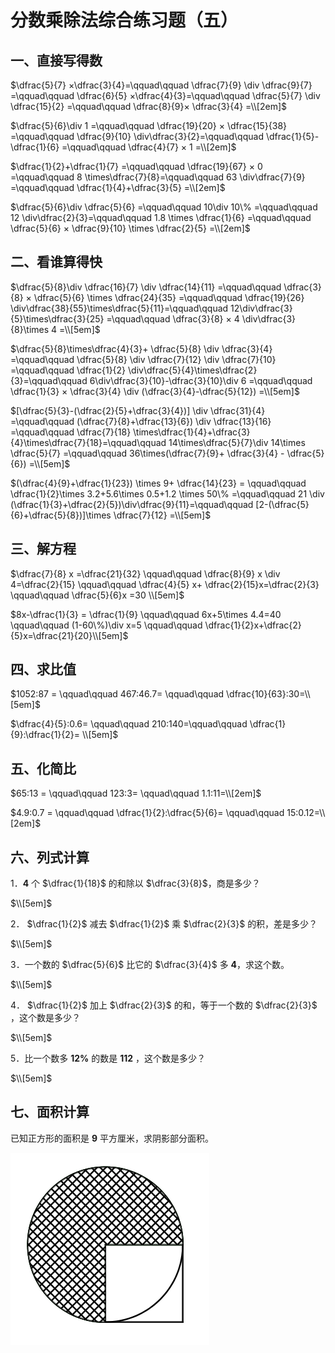 # 分数乘除法综合练习题（五）

## 一、直接写得数

$\dfrac{5}{7} ×\dfrac{3}{4}=\qquad\qquad \dfrac{7}{9} \div \dfrac{9}{7} =\qquad\qquad \dfrac{6}{5} ×\dfrac{4}{3}=\qquad\qquad \dfrac{5}{7} \div \dfrac{15}{2} =\qquad\qquad \dfrac{8}{9}× \dfrac{3}{4} =\\[2em]$

$\dfrac{5}{6}\div 1 =\qquad\qquad \dfrac{19}{20} × \dfrac{15}{38} =\qquad\qquad \dfrac{9}{10} \div\dfrac{3}{2}=\qquad\qquad \dfrac{1}{5}-\dfrac{1}{6} =\qquad\qquad \dfrac{4}{7} × 1 =\\[2em]$

$\dfrac{1}{2}+\dfrac{1}{7} =\qquad\qquad \dfrac{19}{67} × 0 =\qquad\qquad 8 \times\dfrac{7}{8}=\qquad\qquad 63 \div\dfrac{7}{9} =\qquad\qquad \dfrac{1}{4}+\dfrac{3}{5} =\\[2em]$

$\dfrac{5}{6}\div \dfrac{5}{6} =\qquad\qquad 10\div 10\% =\qquad\qquad 12 \div\dfrac{2}{3}=\qquad\qquad 1.8 \times \dfrac{1}{6} =\qquad\qquad \dfrac{5}{6} × \dfrac{9}{10} \times \dfrac{2}{5} =\\[2em]$

## 二、看谁算得快

$\dfrac{5}{8}\div \dfrac{16}{7} \div \dfrac{14}{11}  =\qquad\qquad \dfrac{3}{8} × \dfrac{5}{6} \times \dfrac{24}{35} =\qquad\qquad \dfrac{19}{26} \div\dfrac{38}{55}\times\dfrac{5}{11}=\qquad\qquad 12\div\dfrac{3}{5}\times\dfrac{3}{25} =\qquad\qquad \dfrac{3}{8} × 4 \div\dfrac{3}{8}\times 4 =\\[5em]$

$\dfrac{5}{8}\times\dfrac{4}{3}+ \dfrac{5}{8} \div \dfrac{3}{4}  =\qquad\qquad \dfrac{5}{8} \div \dfrac{7}{12} \div \dfrac{7}{10} =\qquad\qquad \dfrac{1}{2} \div\dfrac{5}{4}\times\dfrac{2}{3}=\qquad\qquad 6\div\dfrac{3}{10}-\dfrac{3}{10}\div 6 =\qquad\qquad \dfrac{1}{3} × \dfrac{3}{4} \div (\dfrac{3}{4}-\dfrac{5}{12}) =\\[5em]$

$[\dfrac{5}{3}-(\dfrac{2}{5}+\dfrac{3}{4})] \div \dfrac{31}{4} =\qquad\qquad (\dfrac{7}{8}+\dfrac{13}{6}) \div \dfrac{13}{16} =\qquad\qquad \dfrac{7}{18} \times\dfrac{1}{4}+\dfrac{3}{4}\times\dfrac{7}{18}=\qquad\qquad 14\times\dfrac{5}{7}\div 14\times \dfrac{5}{7} =\qquad\qquad 36\times(\dfrac{7}{9}+ \dfrac{3}{4} - \dfrac{5}{6}) =\\[5em]$

$(\dfrac{4}{9}+\dfrac{1}{23}) \times 9+ \dfrac{14}{23} = \qquad\qquad \dfrac{1}{2}\times 3.2+5.6\times 0.5+1.2 \times 50\% =\qquad\qquad 21 \div (\dfrac{1}{3}+\dfrac{2}{5})\div\dfrac{9}{11}=\qquad\qquad [2-(\dfrac{5}{6}+\dfrac{5}{8})]\times \dfrac{7}{12} =\\[5em]$

## 三、解方程

$\dfrac{7}{8} x =\dfrac{21}{32} \qquad\qquad \dfrac{8}{9} x \div 4=\dfrac{2}{15} \qquad\qquad \dfrac{4}{5} x+ \dfrac{2}{15}x=\dfrac{2}{3} \qquad\qquad \dfrac{5}{6}x  =30 \\[5em]$

$8x-\dfrac{1}{3} = \dfrac{1}{9} \qquad\qquad  6x+5\times 4.4=40 \qquad\qquad (1-60\%)\div x=5 \qquad\qquad \dfrac{1}{2}x+\dfrac{2}{5}x=\dfrac{21}{20}\\[5em]$

## 四、求比值

$1052:87 = \qquad\qquad 467:46.7= \qquad\qquad \dfrac{10}{63}:30=\\[5em]$

$\dfrac{4}{5}:0.6= \qquad\qquad 210:140=\qquad\qquad \dfrac{1}{9}:\dfrac{1}{2}= \\[5em]$

## 五、化简比

$65:13 = \qquad\qquad 123:3= \qquad\qquad 1.1:11=\\[2em]$

$4.9:0.7 = \qquad\qquad \dfrac{1}{2}:\dfrac{5}{6}= \qquad\qquad 15:0.12=\\[2em]$

## 六、列式计算

1．**4** 个 $\dfrac{1}{18}$ 的和除以 $\dfrac{3}{8}$，商是多少？

$\\[5em]$


2． $\dfrac{1}{2}$ 减去 $\dfrac{1}{2}$ 乘 $\dfrac{2}{3}$ 的积，差是多少？

$\\[5em]$


3．一个数的 $\dfrac{5}{6}$ 比它的 $\dfrac{3}{4}$ 多 **4**，求这个数。

$\\[5em]$

4． $\dfrac{1}{2}$ 加上 $\dfrac{2}{3}$ 的和，等于一个数的 $\dfrac{2}{3}$ ，这个数是多少？

$\\[5em]$


5．比一个数多 **12%** 的数是 **112** ，这个数是多少？

$\\[5em]$

## 七、面积计算

已知正方形的面积是 **9** 平方厘米，求阴影部分面积。

![阴影部分面积-1](阴影部分面积-1.png)